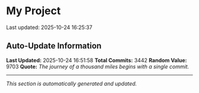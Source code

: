 # My Project


Last updated: 2025-10-24 16:25:37

























































































































































































































































































































































































































































































































































































































































































































































































































































































































































































































































































































































































































































































































































































































































































































































































































































































































































































































































































































































































































































































































































































































































































































































































































































































































































































































































































































































































































































































































































































































































































































































































































































































































































































































































































































































































































































































































































































































































































































































































## Auto-Update Information

**Last Updated:** 2025-10-24 16:51:58
**Total Commits:** 3442
**Random Value:** 9703
**Quote:** _The journey of a thousand miles begins with a single commit._

---
_This section is automatically generated and updated._